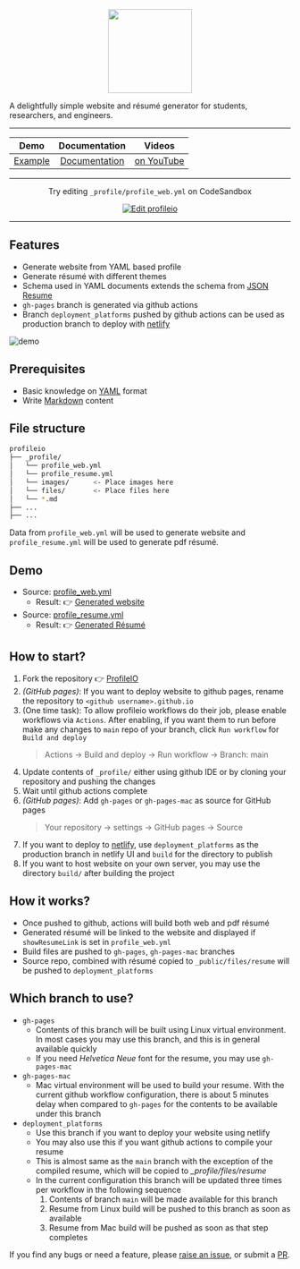 <div align="center">
  <img align="center" width="150" src="./docs/static/img/logo512.png">
</div>

A delightfully simple website and r&eacute;sum&eacute; generator for students, researchers, and engineers.

---

<div align="center">

|                     **Demo**                     | **Documentation** |                                            **Videos**                                             |
| :----------------------------------------------: | :---------------: | :-----------------------------------------------------------------------------------------------: |
| [Example](https://profileio.lakshmananumolu.com) |  [Documentation]  | [on YouTube](https://www.youtube.com/watch?v=NgvQkzN_NhA&list=PLO8GzHGEyzk7KTVl1Pda0wDMGcEfTg9Pi) |

</div>

---

<div align="center">

Try editing `_profile/profile_web.yml` on CodeSandbox

</div>

<div align="center">

[![Edit profileio](https://codesandbox.io/static/img/play-codesandbox.svg)](https://codesandbox.io/s/profileio-0gqoo?fontsize=14&hidenavigation=1&theme=dark&file=/_profile/profile_web.yml)

</div>

---

## Features

- Generate website from YAML based profile
- Generate r&eacute;sum&eacute; with different themes
- Schema used in YAML documents extends the schema from [JSON Resume](https://jsonresume.org)
- `gh-pages` branch is generated via github actions
- Branch `deployment_platforms` pushed by github actions can be used as production branch to deploy with [netlify]

![demo](./docs/static/img/profileio-demo.gif)

## Prerequisites

- Basic knowledge on [YAML] format
- Write [Markdown] content

## File structure

```sh
profileio
├── _profile/
│   └── profile_web.yml
│   └── profile_resume.yml
│   └── images/      <- Place images here
│   └── files/       <- Place files here
│   └── *.md
├── ...
├── ...
```

Data from `profile_web.yml` will be used to generate website and `profile_resume.yml` will be used to generate pdf r&eacute;sum&eacute;.

## Demo

- Source: [profile_web.yml](https://github.com/acrlakshman/profileio/blob/main/_profile/profile_web.yml)
  - Result: :point_right: [Generated website](https://profileio.lakshmananumolu.com)
- Source: [profile_resume.yml](https://github.com/acrlakshman/profileio/blob/main/_profile/profile_resume.yml)
  - Result: :point_right: [Generated R&eacute;sum&eacute;](https://profileio.lakshmananumolu.com/files/resume/resume.pdf)

## How to start?

1. Fork the repository :point_right: [ProfileIO]
2. _(GitHub pages)_: If you want to deploy website to github pages, rename the repository to `<github username>.github.io`
3. (One time task): To allow profileio workflows do their job, please enable workflows via `Actions`. After enabling, if you want them to run before make any changes to `main` repo of your branch, click `Run workflow` for `Build and deploy`
   > Actions -> Build and deploy -> Run workflow -> Branch: main
4. Update contents of `_profile/` either using github IDE or by cloning your repository and pushing the changes
5. Wait until github actions complete
6. _(GitHub pages)_: Add `gh-pages` or `gh-pages-mac` as source for GitHub pages
   > Your repository -> settings -> GitHub pages -> Source
7. If you want to deploy to [netlify], use `deployment_platforms` as the production branch in netlify UI and `build` for the directory to publish
8. If you want to host website on your own server, you may use the directory `build/` after building the project

## How it works?

- Once pushed to github, actions will build both web and pdf r&eacute;sum&eacute;
- Generated r&eacute;sum&eacute; will be linked to the website and displayed if `showResumeLink` is set in `profile_web.yml`
- Build files are pushed to `gh-pages`, `gh-pages-mac` branches
- Source repo, combined with r&eacute;sum&eacute; copied to `_public/files/resume` will be pushed to `deployment_platforms`

## Which branch to use?

- `gh-pages`
  - Contents of this branch will be built using Linux virtual environment. In most cases you may use this branch, and this is in general available quickly
  - If you need _Helvetica Neue_ font for the resume, you may use `gh-pages-mac`
- `gh-pages-mac`
  - Mac virtual environment will be used to build your resume. With the current github workflow configuration, there is about 5 minutes delay when compared to `gh-pages` for the contents to be available under this branch
- `deployment_platforms`
  - Use this branch if you want to deploy your website using netlify
  - You may also use this if you want github actions to compile your resume
  - This is almost same as the `main` branch with the exception of the compiled resume, which will be copied to _\_profile/files/resume_
  - In the current configuration this branch will be updated three times per workflow in the following sequence
    1. Contents of branch `main` will be made available for this branch
    2. Resume from Linux build will be pushed to this branch as soon as available
    3. Resume from Mac build will be pushed as soon as that step completes

If you find any bugs or need a feature, please [raise an issue](https://github.com/acrlakshman/profileio/issues), or submit a [PR](https://github.com/acrlakshman/profileio/pulls).

[profileio]: https://github.com/acrlakshman/profileio
[documentation]: https://acrlakshman.github.io/profileio/docs/
[yaml]: https://yaml.org/
[markdown]: https://en.wikipedia.org/wiki/Markdown
[netlify]: https://netlify.app

